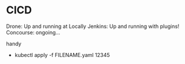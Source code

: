 # CICD
Drone: Up and running at Locally
Jenkins: Up and running with plugins!
Concourse: ongoing...

handy
 - kubectl apply -f FILENAME.yaml
12345